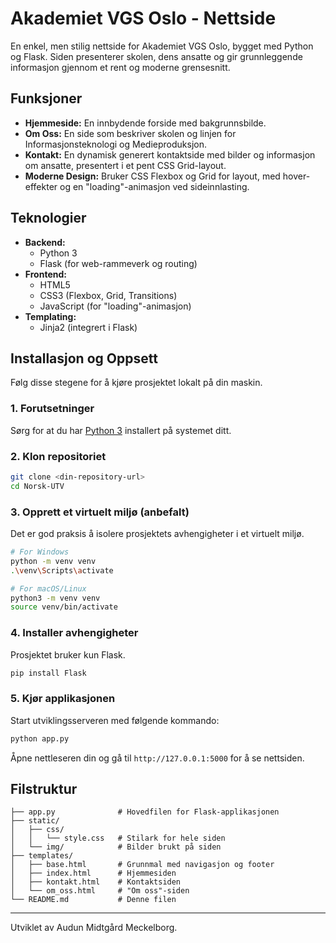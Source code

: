 # Akademiet VGS Oslo - Nettside

En enkel, men stilig nettside for Akademiet VGS Oslo, bygget med Python og Flask. Siden presenterer skolen, dens ansatte og gir grunnleggende informasjon gjennom et rent og moderne grensesnitt.

## Funksjoner

*   **Hjemmeside:** En innbydende forside med bakgrunnsbilde.
*   **Om Oss:** En side som beskriver skolen og linjen for Informasjonsteknologi og Medieproduksjon.
*   **Kontakt:** En dynamisk generert kontaktside med bilder og informasjon om ansatte, presentert i et pent CSS Grid-layout.
*   **Moderne Design:** Bruker CSS Flexbox og Grid for layout, med hover-effekter og en "loading"-animasjon ved sideinnlasting.

## Teknologier

*   **Backend:**
    *   Python 3
    *   Flask (for web-rammeverk og routing)
*   **Frontend:**
    *   HTML5
    *   CSS3 (Flexbox, Grid, Transitions)
    *   JavaScript (for "loading"-animasjon)
*   **Templating:**
    *   Jinja2 (integrert i Flask)

## Installasjon og Oppsett

Følg disse stegene for å kjøre prosjektet lokalt på din maskin.

### 1. Forutsetninger

Sørg for at du har [Python 3](https://www.python.org/downloads/) installert på systemet ditt.

### 2. Klon repositoriet

```bash
git clone <din-repository-url>
cd Norsk-UTV
```

### 3. Opprett et virtuelt miljø (anbefalt)

Det er god praksis å isolere prosjektets avhengigheter i et virtuelt miljø.

```bash
# For Windows
python -m venv venv
.\venv\Scripts\activate

# For macOS/Linux
python3 -m venv venv
source venv/bin/activate
```

### 4. Installer avhengigheter

Prosjektet bruker kun Flask.

```bash
pip install Flask
```

### 5. Kjør applikasjonen

Start utviklingsserveren med følgende kommando:

```bash
python app.py
```

Åpne nettleseren din og gå til `http://127.0.0.1:5000` for å se nettsiden.

## Filstruktur

```
├── app.py              # Hovedfilen for Flask-applikasjonen
├── static/
│   ├── css/
│   │   └── style.css   # Stilark for hele siden
│   └── img/            # Bilder brukt på siden
├── templates/
│   ├── base.html       # Grunnmal med navigasjon og footer
│   ├── index.html      # Hjemmesiden
│   ├── kontakt.html    # Kontaktsiden
│   └── om_oss.html     # "Om oss"-siden
└── README.md           # Denne filen
```

---

Utviklet av Audun Midtgård Meckelborg.